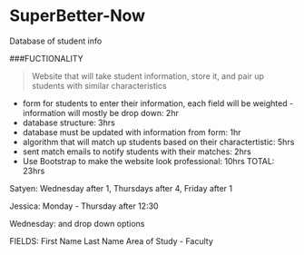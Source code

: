 # SuperBetter-Now
Database of student info 

###FUCTIONALITY 
>Website that will take student information, store it, and pair up students with similar characteristics 
- form for students to enter their information, each field will be weighted - information will mostly be drop down: 2hr
- database structure: 3hrs
- database must be updated with information from form: 1hr
- algorithm that will match up students based on their charactertistic: 5hrs
- sent match emails to notify students with their matches: 2hrs
- Use Bootstrap to make the website look professional: 10hrs 
TOTAL: 23hrs

Satyen: Wednesday after 1, Thursdays after 4, Friday after 1

Jessica: Monday - Thursday after 12:30

Wednesday: and drop down options

FIELDS:
First Name
Last Name
Area of Study - Faculty







